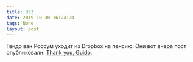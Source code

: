 ```yaml
---
title: 353
date: 2019-10-30 16:24:34
tags: None
layout: post
---
```


Гвидо ван Россум уходит из Dropbox на пенсию. Они вот вчера пост опубликовали: [Thank you, Guido](https://blog.dropbox.com/topics/company/thank-you--guido).
